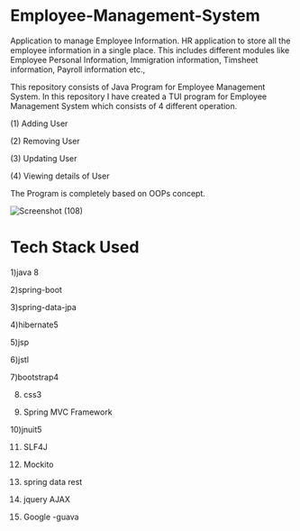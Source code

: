 # Employee-Management-System 

   Application to manage Employee Information. HR application to store all the employee information in a single place. This includes different modules like Employee Personal Information, Immigration information, Timsheet information, Payroll information etc.,

 This repository consists of Java Program for Employee Management System. In this repository I have created a TUI program for Employee Management System which consists of 4 different operation.

(1) Adding User

(2) Removing User

(3) Updating User

(4) Viewing details of User

The Program is completely based on OOPs concept.

![Screenshot (108)](https://user-images.githubusercontent.com/93249038/215445130-9c319345-dbb4-4980-9d61-25ed032204c5.png)


# Tech Stack Used

1)java 8   

2)spring-boot 

3)spring-data-jpa 

4)hibernate5 

5)jsp 

6)jstl  

7)bootstrap4 

8) css3

9) Spring MVC Framework 

10)jnuit5 

11) SLF4J 

12) Mockito

13) spring data rest 

14) jquery AJAX  

15) Google -guava 


